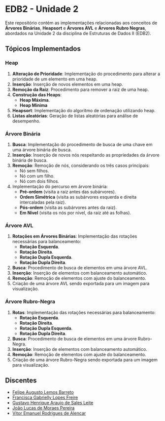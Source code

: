 # EDB2 - Unidade 2

Este repositório contém as implementações relacionadas aos conceitos de **Árvores Binárias**, **Heapsort** e **Árvores AVL** e **Árvores Rubro Negras**, abordados na Unidade 2 da disciplina de Estruturas de Dados II (EDB2).

## Tópicos Implementados

### Heap

1. **Alteração de Prioridade**: Implementação do procedimento para alterar a prioridade de um elemento em uma heap.
2. **Inserção**: Inserção de novos elementos em uma heap.
3. **Remoção da Raiz**: Procedimento para remover a raiz de uma heap.
4. **Construção das Heaps**:
   - **Heap Máxima**.
   - **Heap Mínima**
5. **Heapsort**: Implementação do algoritmo de ordenação utilizando heap.
6. **Listas aleatórias**: Geração de listas aleatórias para análise de desempenho.

### Árvore Binária
1. **Busca**: Implementação do procedimento de busca de uma chave em uma árvore binária de busca.
2. **Inserção**: Inserção de novos nós respeitando as propriedades da árvore binária de busca.
3. **Remoção**: Remoção de nós, considerando os três casos principais:
   - Nó sem filhos.
   - Nó com um filho.
   - Nó com dois filhos.
4. Implementação do percurso em árvore binária:
   - **Pré-ordem** (visita a raiz antes das subárvores).
   - **Ordem Simétrica** (visita as subárvores esquerda e direita intercaladas pela raiz).
   - **Pós-ordem** (visita as subárvores antes da raiz).
   - **Em Nível** (visita os nós por nível, da raiz até as folhas).

### Árvore AVL

1. **Rotações em Árvores Binárias**: Implementação das rotações necessárias para balanceamento:
   - **Rotação Esquerda**.
   - **Rotação Direita**.
   - **Rotação Dupla Esquerda**.
   - **Rotação Dupla Direita**.
2. **Busca**: Procedimento de busca de elementos em uma árvore AVL.
3. **Inserção**: Inserção de elementos com balanceamento automático.
4. **Remoção**: Remoção de elementos com ajuste do balanceamento.
5. Criação de uma árvore AVL sendo exportada para um imagem para visualização.

### Árvore Rubro-Negra

1. **Rotas**: Implementação das rotações necessárias para balanceamento:
   - **Rotação Esquerda**.
   - **Rotação Direita**.
   - **Rotação Dupla Esquerda**.
   - **Rotação Dupla Direita**.
2. **Busca**: Procedimento de busca de elementos em uma árvore Rubro-Negra.
3. **Inserção**: Inserção de elementos com balanceamento automático.
4. **Remoção**: Remoção de elementos com ajuste do balanceamento.
5. Criação de uma árvore Rubro-Negra sendo exportada para um imagem para visualização.

## Discentes

- [Felipe Augusto Lemos Barreto]()
- [Francisca Gabrielly Lopes Freire](github.com/gabrielly-freire)
- [Gustavo Henrique Araujo de Sales Leite]()
- [João Lucas de Moraes Pereira](github.com/JJoaoll)
- [Vitor Emanuel Rodrigues de Alencar](github.com/isVitorEmanuel)
